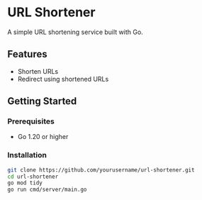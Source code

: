 # URL Shortener

A simple URL shortening service built with Go.

## Features

- Shorten URLs
- Redirect using shortened URLs

## Getting Started

### Prerequisites

- Go 1.20 or higher

### Installation

```sh
git clone https://github.com/yourusername/url-shortener.git
cd url-shortener
go mod tidy
go run cmd/server/main.go
```

